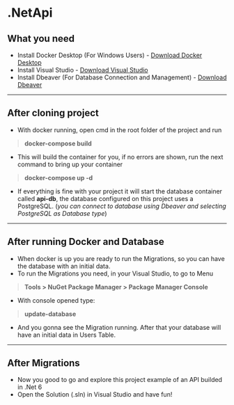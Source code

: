 # .NetApi

## What you need
* Install Docker Desktop (For Windows Users) - [Download Docker Desktop](https://hub.docker.com/editions/community/docker-ce-desktop-windows)
* Install Visual Studio - [Download Visual Studio](https://visualstudio.microsoft.com/)
* Install Dbeaver (For Database Connection and Management) - [Download Dbeaver](https://dbeaver.io/download/)
---
## After cloning project
* With docker running, open cmd in the root folder of the project and run
>**docker-compose build**
* This will build the container for you, if no errors are shown, run the next command to bring up your container
>**docker-compose up -d**
* If everything is fine with your project it will start the database container called **api-db**, the database configured on this project uses a PostgreSQL.
(*you can connect to database using Dbeaver and selecting PostgreSQL as Database type*)
---
## After running Docker and Database
* When docker is up you are ready to run the Migrations, so you can have the database with an initial data.
* To run the Migrations you need, in your Visual Studio, to go to Menu
> **Tools > NuGet Package Manager > Package Manager Console**
* With console opened type:
>**update-database**
* And you gonna see the Migration running. After that your database will have an initial data in Users Table.
---
## After Migrations
* Now you good to go and explore this project example of an API builded in .Net 6
* Open the Solution (.sln) in Visual Studio and have fun!
